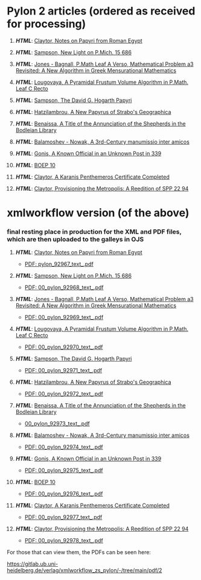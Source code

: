 # Pylon 2 articles (ordered as received for processing)

1. **_HTML_**: [Claytor, Notes on Papyri from Roman Egypt](https://digi.ub.uni-heidelberg.de/editionService/viewer/text/p3test/claytor_corrections)

2. **_HTML_**: [Sampson, New Light on P.Mich. 15 686](https://digi.ub.uni-heidelberg.de/editionService/viewer/text/p3test/sampson_pmich_15_686)

3. **_HTML_**: [Jones - Bagnall, P.Math Leaf A Verso, Mathematical Problem a3 Revisited: A New Algorithm in Greek Mensurational Mathematics](https://digi.ub.uni-heidelberg.de/editionService/viewer/text/p3test/bagnall_jones_leafA_math)
 
4. **_HTML_**: [Lougovaya, A Pyramidal Frustum Volume Algorithm in P.Math. Leaf C Recto](https://digi.ub.uni-heidelberg.de/editionService/viewer/text/p3test/lougovaya_c1_math)
 
5. **_HTML_**: [Sampson, The David G. Hogarth Papyri](https://digi.ub.uni-heidelberg.de/editionService/viewer/text/p3test/sampson_hogarth) 

6. **_HTML_**: [Hatzilambrou, A New Papyrus of Strabo's Geographica](https://digi.ub.uni-heidelberg.de/editionService/viewer/text/p3test/hatzilambrou_strabo)

7. **_HTML_**: [Benaissa, A Title of the Annunciation of the Shepherds in the Bodleian Library](https://digi.ub.uni-heidelberg.de/editionService/viewer/text/p3test/benaissa_annunciation)

8. **_HTML_**: [Balamoshev - Nowak, A 3rd-Century manumissio inter amicos](https://digi.ub.uni-heidelberg.de/editionService/viewer/text/p3test/balamoshev_nowak_manumissio)

9. **_HTML_**: [Gonis, A Known Official in an Unknown Post in 339](https://digi.ub.uni-heidelberg.de/editionService/viewer/text/p3test/gonis_known_official)

10. **_HTML_**: [BOEP 10](https://digi.ub.uni-heidelberg.de/editionService/viewer/text/p3test/boep_10)

11. **_HTML_**: [Claytor, A Karanis Penthemeros Certificate Completed](https://digi.ub.uni-heidelberg.de/editionService/viewer/text/p3test/penthemeros_completed)

12. **_HTML_**: [Claytor, Provisioning the Metropolis: A Reedition of SPP 22 94](https://digi.ub.uni-heidelberg.de/editionService/viewer/text/p3test/claytor_provisioning)

# xmlworkflow version (of the above)
### final resting place in production for the XML and PDF files, which are then uploaded to the galleys in OJS


1. **_HTML_**: [Claytor, Notes on Papyri from Roman Egypt](https://digi.ub.uni-heidelberg.de/editionService/viewer/text/pylon/92967)
   - [PDF: pylon_92967_text_.pdf](https://github.com/jcowey/P3/files/10278084/pylon_92967_text_.pdf)

2. **_HTML_**: [Sampson, New Light on P.Mich. 15 686](https://digi.ub.uni-heidelberg.de/editionService/viewer/text/pylon/92968)
   - [PDF: 00_pylon_92968_text_.pdf](https://github.com/jcowey/P3/files/10272066/00_pylon_92968_text_.pdf)

3. **_HTML_**: [Jones - Bagnall, P.Math Leaf A Verso, Mathematical Problem a3 Revisited: A New Algorithm in Greek Mensurational Mathematics](https://digi.ub.uni-heidelberg.de/editionService/viewer/text/pylon/92969)
   - [PDF: 00_pylon_92969_text_.pdf](https://github.com/jcowey/P3/files/10272077/00_pylon_92969_text_.pdf)

4. **_HTML_**: [Lougovaya, A Pyramidal Frustum Volume Algorithm in P.Math. Leaf C Recto](https://digi.ub.uni-heidelberg.de/editionService/viewer/text/pylon/92970)
   - [PDF: 00_pylon_92970_text_.pdf](https://github.com/jcowey/P3/files/10272080/00_pylon_92970_text_.pdf)
 
5. **_HTML_**: [Sampson, The David G. Hogarth Papyri](https://digi.ub.uni-heidelberg.de/editionService/viewer/text/pylon/92971) 
   - [PDF: 00_pylon_92971_text_.pdf](https://github.com/jcowey/P3/files/10272081/00_pylon_92971_text_.pdf)

6. **_HTML_**: [Hatzilambrou, A New Papyrus of Strabo's Geographica](https://digi.ub.uni-heidelberg.de/editionService/viewer/text/pylon/92972)
   - [PDF: 00_pylon_92972_text_.pdf](https://github.com/jcowey/P3/files/10272117/00_pylon_92972_text_.pdf)

7. **_HTML_**: [Benaissa, A Title of the Annunciation of the Shepherds in the Bodleian Library](https://digi.ub.uni-heidelberg.de/editionService/viewer/text/pylon/92973)
   - [00_pylon_92973_text_.pdf](https://github.com/jcowey/P3/files/10272120/00_pylon_92973_text_.pdf)

8. **_HTML_**: [Balamoshev - Nowak, A 3rd-Century manumissio inter amicos](https://digi.ub.uni-heidelberg.de/editionService/viewer/text/pylon/92974)
   - [PDF: 00_pylon_92974_text_.pdf](https://github.com/jcowey/P3/files/10272124/00_pylon_92974_text_.pdf)

9. **_HTML_**: [Gonis, A Known Official in an Unknown Post in 339](https://digi.ub.uni-heidelberg.de/editionService/viewer/text/pylon/92975)
   - [PDF: 00_pylon_92975_text_.pdf](https://github.com/jcowey/P3/files/10272130/00_pylon_92975_text_.pdf)

10. **_HTML_**: [BOEP 10](https://digi.ub.uni-heidelberg.de/editionService/viewer/text/pylon/92976)
    - [PDF: 00_pylon_92976_text_.pdf](https://github.com/jcowey/P3/files/10272147/00_pylon_92976_text_.pdf)

11. **_HTML_**: [Claytor, A Karanis Penthemeros Certificate Completed](https://digi.ub.uni-heidelberg.de/editionService/viewer/text/pylon/92977)
    - [PDF: 00_pylon_92977_text_.pdf](https://github.com/jcowey/P3/files/10272146/00_pylon_92977_text_.pdf)

12. **_HTML_**: [Claytor, Provisioning the Metropolis: A Reedition of SPP 22 94](https://digi.ub.uni-heidelberg.de/editionService/viewer/text/pylon/92978)
    - [PDF: 00_pylon_92978_text_.pdf](https://github.com/jcowey/P3/files/10272143/00_pylon_92978_text_.pdf)

For those that can view them, the PDFs can be seen here:

https://gitlab.ub.uni-heidelberg.de/verlag/xmlworkflow_zs_pylon/-/tree/main/pdf/2
